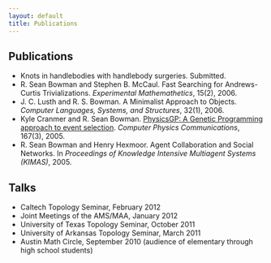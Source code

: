 ```yaml
---
layout: default
title: Publications
---
```


## Publications

- Knots in handlebodies with handlebody surgeries.  Submitted.
- R. Sean Bowman and Stephen B. McCaul. Fast Searching for Andrews-Curtis Trivializations. *Experimental Mathemathetics*, 15(2), 2006.
- J. C. Lusth and R. S. Bowman. A Minimalist Approach to Objects. *Computer Languages, Systems, and Structures*, 32(1), 2006.
- Kyle Cranmer and R. Sean Bowman. [PhysicsGP: A Genetic Programming approach to event selection](http://arxiv.org/abs/physics/0402030). *Computer Physics Communications*, 167(3), 2005.
- R. Sean Bowman and Henry Hexmoor. Agent Collaboration and Social Networks. In *Proceedings of Knowledge Intensive Multiagent Systems (KIMAS)*, 2005.

## Talks

- Caltech Topology Seminar, February 2012
- Joint Meetings of the AMS/MAA, January 2012
- University of Texas Topology Seminar, October 2011
- University of Arkansas Topology Seminar, March 2011
- Austin Math Circle, September 2010 (audience of elementary through high school students)
